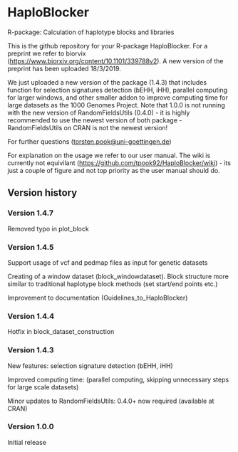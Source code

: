 # HaploBlocker
R-package: Calculation of haplotype blocks and libraries

This is the github repository for your R-package HaploBlocker. 
For a preprint we refer to biorvix (https://www.biorxiv.org/content/10.1101/339788v2). A new version of the preprint has been uploaded 18/3/2019.

We just uploaded a new version of the package (1.4.3) that includes function for selection signatures detection (bEHH, iHH), parallel computing for larger windows, and other smaller addon to improve computing time for large datasets as the 1000 Genomes Project.
Note that 1.0.0 is not running with the new version of RandomFieldsUtils (0.4.0) - it is highly recommended to use the newest version of both package - RandomFieldsUtils on CRAN is not the newest version!

For further questions (torsten.pook@uni-goettingen.de)

For explanation on the usage we refer to our user manual. The wiki is currently not equivilant (https://github.com/tpook92/HaploBlocker/wiki) - its just a couple of figure and not top priority as the user manual should do.

## Version history

### Version 1.4.7
Removed typo in plot_block

### Version 1.4.5
Support usage of vcf and pedmap files as input for genetic datasets

Creating of a window dataset (block_windowdataset). Block structure more similar to traditional haplotype block methods (set start/end points etc.)

Improvement to documentation (Guidelines_to_HaploBlocker)

### Version 1.4.4
Hotfix in block_dataset_construction

### Version 1.4.3
New features: selection signature detection (bEHH, iHH)

Improved computing time: (parallel computing, skipping unnecessary steps for large scale datasets)

Minor updates to RandomFieldsUtils: 0.4.0+ now required (available at CRAN)

### Version 1.0.0
Initial release

